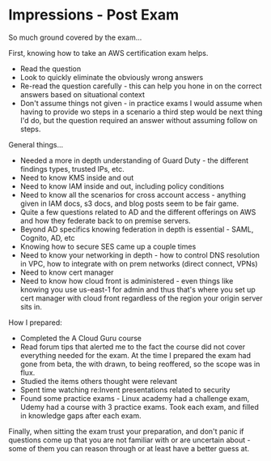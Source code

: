 # Impressions - Post Exam

So much ground covered by the exam...

First, knowing how to take an AWS certification exam helps.

* Read the question
* Look to quickly eliminate the obviously wrong answers
* Re-read the question carefully - this can help you hone in on the correct answers based on situational context
* Don't assume things not given - in practice exams I would assume when having to provide wo steps in a scenario a third step would be next thing I'd do, but the question required an answer without assuming follow on steps.

General things...

* Needed a more in depth understanding of Guard Duty - the different findings types, trusted IPs, etc.
* Need to know KMS inside and out 
* Need to know IAM inside and out, including policy conditions
* Need to know all the scenarios for cross account access - anything given in IAM docs, s3 docs, and blog posts seem to be fair game.
* Quite a few questions related to AD and the different offerings on AWS and how they federate back to on premise servers.
* Beyond AD specifics knowing federation in depth is essential - SAML, Cognito, AD, etc
* Knowing how to secure SES came up a couple times
* Need to know your networking in depth - how to control DNS resolution in VPC, how to integrate with on prem networks (direct connect, VPNs)
* Need to know cert manager
* Need to know how cloud front is administered - even things like knowing you use us-east-1 for admin and thus that's where you set up cert manager with cloud front regardless of the region your origin server sits in.

How I prepared:

* Completed the A Cloud Guru course
* Read forum tips that alerted me to the fact the course did not cover everything needed for the exam. At the time I prepared the exam had gone from beta, the with drawn, to being reoffered, so the scope was in flux.
* Studied the items others thought were relevant
* Spent time watching re:Invent presentations related to security
* Found some practice exams - Linux academy had a challenge exam, Udemy had a course with 3 practice exams. Took each exam, and filled in knowledge gaps after each exam.

Finally, when sitting the exam trust your preparation, and don't panic if questions come up that you are not familiar with or are uncertain about - some of them you can reason through or at least have a better guess at.